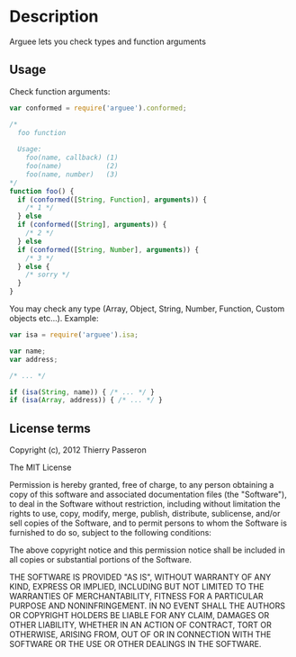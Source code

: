 # Description

Arguee lets you check types and function arguments

## Usage

Check function arguments:

```js
var conformed = require('arguee').conformed;

/* 
  foo function
  
  Usage:
    foo(name, callback) (1)
    foo(name)           (2)
    foo(name, number)   (3)
*/
function foo() {
  if (conformed([String, Function], arguments)) {
    /* 1 */
  } else 
  if (conformed([String], arguments)) {
    /* 2 */
  } else 
  if (conformed([String, Number], arguments)) {
    /* 3 */
  } else {
    /* sorry */
  }
}
```

You may check any type (Array, Object, String, Number, Function, Custom objects etc...). 
Example:

```js
var isa = require('arguee').isa;

var name;
var address;

/* ... */

if (isa(String, name)) { /* ... */ }
if (isa(Array, address)) { /* ... */ }

```

## License terms

Copyright (c), 2012 Thierry Passeron

The MIT License

Permission is hereby granted, free of charge, to any person obtaining a copy of this software and associated documentation files (the "Software"), to deal in the Software without restriction, including without limitation the rights to use, copy, modify, merge, publish, distribute, sublicense, and/or sell copies of the Software, and to permit persons to whom the Software is furnished to do so, subject to the following conditions:

The above copyright notice and this permission notice shall be included in all copies or substantial portions of the Software.

THE SOFTWARE IS PROVIDED "AS IS", WITHOUT WARRANTY OF ANY KIND, EXPRESS OR IMPLIED, INCLUDING BUT NOT LIMITED TO THE WARRANTIES OF MERCHANTABILITY, FITNESS FOR A PARTICULAR PURPOSE AND NONINFRINGEMENT. IN NO EVENT SHALL THE AUTHORS OR COPYRIGHT HOLDERS BE LIABLE FOR ANY CLAIM, DAMAGES OR OTHER LIABILITY, WHETHER IN AN ACTION OF CONTRACT, TORT OR OTHERWISE, ARISING FROM, OUT OF OR IN CONNECTION WITH THE SOFTWARE OR THE USE OR OTHER DEALINGS IN THE SOFTWARE.